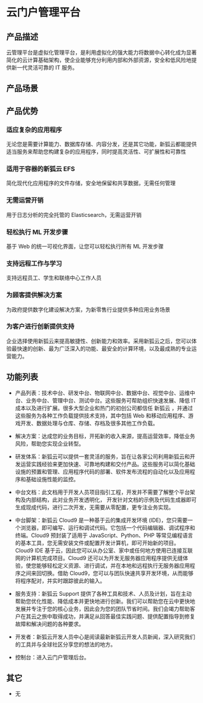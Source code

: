 # 云门户管理平台

## 产品描述

云管理平台是虚拟化管理平台，是利用虚拟化的强大能力将数据中心转化成为显著简化的云计算基础架构，使企业能够充分利用内部和外部资源，安全和低风险地提供新一代灵活可靠的 IT 服务。

## 产品场景

## 产品优势

### 适应复杂的应用程序

无论您是需要计算能力、数据库存储、内容分发，还是其它功能，新狐云都能提供适当服务来帮助您构建复杂的应用程序，同时提高灵活性、可扩展性和可靠性

### 适用于容器的新狐云 EFS

简化现代化应用程序的文件存储，安全地保留和共享数据，无需任何管理

### 无需运营开销

用于日志分析的完全托管的 Elasticsearch，无需运营开销

### 轻松执行 ML 开发步骤

基于 Web 的统一可视化界面，让您可以轻松执行所有 ML 开发步骤

### 支持远程工作与学习

支持远程员工、学生和联络中心工作人员

### 为顾客提供解决方案

为政府提供数字化建设解决方案，为新零售行业提供多种应用业务场景

### 为客户进行创新提供支持

企业选择使用新狐云来提高敏捷性、创新能力和效率。采用新狐云之后，您可以体验最快速的创新、最为广泛深入的功能、最安全的计算环境，以及最成熟的专业运营能力。

## 功能列表

- 产品列表：技术中台、研发中台、物联网中台、数据中台、视觉中台、运维中台、业务中台、管理中台、测试中台。这些服务可帮助组织快速发展、降低 IT 成本以及进行扩展。很多大型企业和热门的初创公司都信任 新狐云 ，并通过这些服务为各种工作负载提供技术支持，其中包括 Web 和移动应用程序、游戏开发、数据处理与仓库、存储、存档及很多其他工作负载。

- 解决方案：达成您的业务目标，开拓新的收入来源，提高运营效率，降低业务风险，帮助您实现企业转型。

- 研发体系：新狐云可以提供一套灵活的服务，旨在让各家公司利用新狐云和开发运营实践经验来更加快速、可靠地构建和交付产品。这些服务可以简化基础设施的预置和管理、应用程序代码的部署、软件发布流程的自动化以及应用程序和基础设施性能的监控。

- 中台文档：此文档用于开发人员项目指引工程，开发并不需要了解整个平台架构及内部结构，此对业务开发透明化， 开发针对文档的示例及代码生成器即可生成现成代码，进行二次开发，无需要从零配置，更专注业务实现。

- 中台脚架：新狐云 Cloud9 是一种基于云的集成开发环境 (IDE)，您只需要一个浏览器，即可编写、运行和调试代码。它包括一个代码编辑器、调试程序和终端。Cloud9 预封装了适用于 JavaScript、Python、PHP 等常见编程语言的基本工具，您无需安装文件或配置开发计算机，即可开始新的项目。Cloud9 IDE 基于云，因此您可以从办公室、家中或任何地方使用已连接互联网的计算机完成项目。Cloud9 还可以为开发无服务器应用程序提供无缝体验，使您能够轻松定义资源、进行调试，并在本地和远程执行无服务器应用程序之间来回切换。借助 Cloud9，您可以与团队快速共享开发环境，从而能够将程序配对，并实时跟踪彼此的输入。

- 服务支持：新狐云 Support 提供了各种工具和技术、人员及计划，旨在主动帮助您优化性能、降低成本并更快地进行创新。我们可以帮助您在云中更快地发展并专注于您的核心业务，因此会为您的团队节省时间。我们会竭力帮助客户在其云之旅中取得成功，并满足从回答最佳实践问题、提供配置指导到修复故障和解决问题的各种要求。

- 开发者：新狐云开发人员中心是阅读最新新狐云开发人员新闻，深入研究我们的工具并与全球社区分享您的想法的地方。

- 控制台：进入云门户管理后台。

## 其它

- 无
